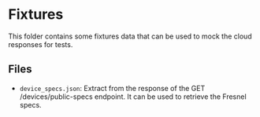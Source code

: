 # Fixtures

This folder contains some fixtures data that can be used to mock the cloud responses for tests.

## Files

- `device_specs.json`:  Extract from the response of the GET /devices/public-specs endpoint. It can be used to retrieve the Fresnel specs.
